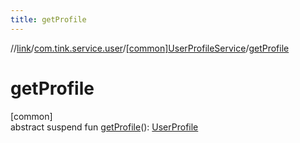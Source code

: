```yaml
---
title: getProfile
---
```

//[link](../../../index.html)/[com.tink.service.user](../index.html)/[[common]UserProfileService](index.html)/[getProfile](get-profile.html)



# getProfile



[common]\
abstract suspend fun [getProfile](get-profile.html)(): [UserProfile](../../com.tink.model.user/[common]-user-profile/index.html)




